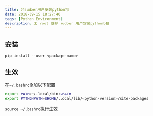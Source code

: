 ```yaml
---
title: 非sudoer用户安装python包
date: 2018-09-15 18:27:40
tags: [Python Environment]
description: 无 root 或非 sudoer 用户安装pythonb包
---
```


## 安装

```shell
pip install --user <package-name>
```

## 生效

在`~/.bashrc`添加以下配置

```bash
export PATH=~/.local/bin:$PATH
export PYTHONPATH=$HOME/.local/lib/<python-version>/site-packages
```

`source ~/.bashrc`执行生效
